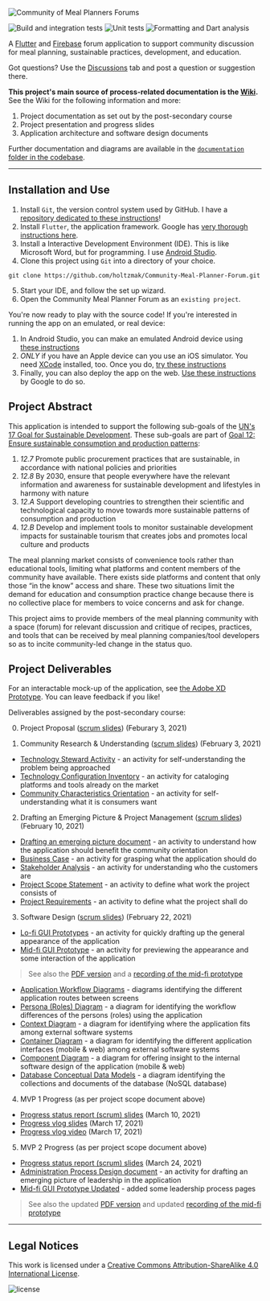 ![Community of Meal Planners Forums](https://user-images.githubusercontent.com/32527219/114757123-b36d6900-9d18-11eb-8596-3c244c4f97a2.png)

![Build and integration tests](https://github.com/holtzmak/Community-Meal-Planner-Forum/actions/workflows/flutter-build-and-integration-test.yml/badge.svg)
![Unit tests](https://github.com/holtzmak/Community-Meal-Planner-Forum/actions/workflows/flutter-unit-test.yml/badge.svg)
![Formatting and Dart analysis](https://github.com/holtzmak/Community-Meal-Planner-Forum/actions/workflows/flutter-formatting-and-dart-analysis.yml/badge.svg)

A [Flutter](https://flutter.dev/) and [Firebase](https://firebase.google.com/) forum application to support community discussion for meal planning, sustainable practices, development, and education.

Got questions? Use the [Discussions](https://github.com/holtzmak/Community-Meal-Planner-Forum/discussions) tab and post a question or suggestion there.

**This project's main source of process-related documentation is the [Wiki](https://github.com/holtzmak/Community-Meal-Planner-Forum/wiki).** See the Wiki for the following information and more:
1. Project documentation as set out by the post-secondary course
2. Project presentation and progress slides
3. Application architecture and software design documents

Further documentation and diagrams are available in the [`documentation` folder in the codebase](https://github.com/holtzmak/Community-Meal-Planner-Forum/tree/main/documentation).

***

## Installation and Use

1. Install `Git`, the version control system used by GitHub. I have a [repository dedicated to these instructions](https://github.com/holtzmak/Git-Pre-Commit-and-IntelliJ-Settings)!
2. Install `Flutter`, the application framework. Google has [very thorough instructions here](https://flutter.dev/docs/get-started/install).
3. Install a Interactive Development Environment (IDE). This is like Microsoft Word, but for programming. I use [Android Studio](https://developer.android.com/studio).
4. Clone this project using `Git` into a directory of your choice.

`git clone https://github.com/holtzmak/Community-Meal-Planner-Forum.git`

5. Start your IDE, and follow the set up wizard. 
6. Open the Community Meal Planner Forum as an `existing project`.

You're now ready to play with the source code! If you're interested in running the app on an emulated, or real device:
1. In Android Studio, you can make an emulated Android device using [these instructions](https://developer.android.com/studio/run/emulator)
2. *ONLY* if you have an Apple device can you use an iOS simulator. You need [XCode](https://developer.apple.com/xcode/) installed, too. Once you do, [try these instructions](https://stackoverflow.com/a/50865726)
3. Finally, you can also deploy the app on the web. [Use these instructions](https://flutter.dev/docs/get-started/web) by Google to do so.

## Project Abstract

This application is intended to support the following sub-goals of the [UN's 17 Goal for Sustainable Development](https://www.un.org/sustainabledevelopment/). These sub-goals are part of [Goal 12: Ensure sustainable consumption and production patterns](https://www.un.org/sustainabledevelopment/sustainable-consumption-production/):
1. _12.7_ Promote public procurement practices that are sustainable, in accordance with national policies and priorities
1. _12.8_ By 2030, ensure that people everywhere have the relevant information and awareness for sustainable development and lifestyles in harmony with nature
1. _12.A_ Support developing countries to strengthen their scientific and technological capacity to move towards more sustainable patterns of consumption and production
1. _12.B_ Develop and implement tools to monitor sustainable development impacts for sustainable tourism that creates jobs and promotes local culture and products

The meal planning market consists of convenience tools rather than educational tools, limiting what platforms and content members of the community have available. There exists side platforms and content that only those “in the know” access and share. These two situations limit the demand for education and consumption practice change because there is no collective place for members to voice concerns and ask for change.

This project aims to provide members of the meal planning community with a space (forum) for relevant discussion and critique of recipes, practices, and tools that can be received by meal planning companies/tool developers so as to incite community-led change in the status quo.

## Project Deliverables

For an interactable mock-up of the application, see [the Adobe XD Prototype](https://xd.adobe.com/view/262b07e0-7a00-4e45-a4ed-4d4036fc88d5-7378/). You can leave feedback if you like!

Deliverables assigned by the post-secondary course:

0. Project Proposal ([scrum slides](https://github.com/holtzmak/Community-Meal-Planner-Forum/blob/main/documentation/scrum%20slides/Community%20Research%20%26%20Understanding.pdf)) (Feburary 3, 2021)

1. Community Research & Understanding ([scrum slides](https://github.com/holtzmak/Community-Meal-Planner-Forum/blob/main/documentation/scrum%20slides/Community%20Research%20%26%20Understanding.pdf)) (February 3, 2021)
* [Technology Steward Activity](https://github.com/holtzmak/Community-Meal-Planner-Forum/blob/main/documentation/community%20research%20%26%20understanding/Technology%20Steward%20Activity.pdf) - an activity for self-understanding the problem being approached
* [Technology Configuration Inventory](https://github.com/holtzmak/Community-Meal-Planner-Forum/blob/main/documentation/community%20research%20%26%20understanding/Technology%20Configuration%20Inventory.pdf) - an activity for cataloging platforms and tools already on the market
* [Community Characteristics Orientation](https://github.com/holtzmak/Community-Meal-Planner-Forum/blob/main/documentation/community%20research%20%26%20understanding/Community%20Characteristics%20Orientation.pdf) - an activity for self-understanding what it is consumers want
2. Drafting an Emerging Picture & Project Management ([scrum slides](https://github.com/holtzmak/Community-Meal-Planner-Forum/blob/main/documentation/scrum%20slides/Project%20Management.pdf)) (February 10, 2021)
* [Drafting an emerging picture document](https://github.com/holtzmak/Community-Meal-Planner-Forum/blob/main/documentation/project%20management/Drafting%20an%20emerging%20picture.pdf) - an activity to understand how the application should benefit the community orientation
* [Business Case](https://github.com/holtzmak/Community-Meal-Planner-Forum/blob/main/documentation/project%20management/Business%20Case.pdf) - an activity for grasping what the application should do
* [Stakeholder Analysis](https://github.com/holtzmak/Community-Meal-Planner-Forum/blob/main/documentation/project%20management/Stakeholder%20Analysis.pdf) - an activity for understanding who the customers are
* [Project Scope Statement](https://github.com/holtzmak/Community-Meal-Planner-Forum/blob/main/documentation/project%20management/Project%20Scope%20Statement.pdf) - an activity to define what work the project consists of
* [Project Requirements](https://github.com/holtzmak/Community-Meal-Planner-Forum/blob/main/documentation/project%20management/Project%20Requirements.pdf) - an activity to define what the project shall do
3. Software Design ([scrum slides](https://github.com/holtzmak/Community-Meal-Planner-Forum/blob/main/documentation/scrum%20slides/Software%20Design.pdf)) (February 22, 2021)
* [Lo-fi GUI Prototypes](https://raw.githubusercontent.com/holtzmak/Community-Meal-Planner-Forum/db4d818b13afb5196ab916fee6d15c0b69cd18a3/documentation/software%20design/Lo-Fi%20GUI%20Prototypes.svg) - an activity for quickly drafting up the general appearance of the application
* [Mid-fi GUI Prototype](https://xd.adobe.com/view/262b07e0-7a00-4e45-a4ed-4d4036fc88d5-7378/) - an activity for previewing the appearance and some interaction of the application
> See also the [PDF version](https://github.com/holtzmak/Community-Meal-Planner-Forum/blob/main/documentation/software%20design/gui%20prototypes/Mid-Fi%20GUI%20Prototype%20v1.pdf) and a [recording of the mid-fi prototype](https://github.com/holtzmak/Community-Meal-Planner-Forum/blob/main/documentation/software%20design/gui%20prototypes/Mid-Fi%20Prototype%20Recording%20v1.mp4)
* [Application Workflow Diagrams](https://github.com/holtzmak/Community-Meal-Planner-Forum/blob/main/documentation/software%20design/Application%20Workflow%20Diagrams.pdf) - diagrams identifying the different application routes between screens
* [Persona (Roles) Diagram](https://github.com/holtzmak/Community-Meal-Planner-Forum/blob/main/documentation/software%20design/client-server-database%20architecture/Persona%20(Roles)%20Diagram.pdf) - a diagram for identifying the workflow differences of the persons (roles) using the application
* [Context Diagram](https://github.com/holtzmak/Community-Meal-Planner-Forum/blob/main/documentation/software%20design/client-server-database%20architecture/Context%20Diagram.pdf) - a diagram for identifying where the application fits among external software systems
* [Container Diagram](https://github.com/holtzmak/Community-Meal-Planner-Forum/blob/main/documentation/software%20design/client-server-database%20architecture/Container%20Diagram.pdf) - a diagram for identifying the different application interfaces (mobile & web) among external software systems
* [Component Diagram](https://github.com/holtzmak/Community-Meal-Planner-Forum/blob/main/documentation/software%20design/client-server-database%20architecture/Component%20Diagram.pdf) - a diagram for offering insight to the internal software design of the application (mobile & web)
* [Database Conceptual Data Models](https://github.com/holtzmak/Community-Meal-Planner-Forum/blob/main/documentation/software%20design/client-server-database%20architecture/Database%20Conceptual%20Data%20Models.pdf) - a diagram identifying the collections and documents of the database (NoSQL database)
4. MVP 1 Progress (as per project scope document above)
* [Progress status report (scrum) slides](https://github.com/holtzmak/Community-Meal-Planner-Forum/blob/main/documentation/scrum%20slides/MVP%201%20Progress%20Status%20Report.pdf) (March 10, 2021)
* [Progress vlog slides](https://github.com/holtzmak/Community-Meal-Planner-Forum/blob/main/documentation/scrum%20slides/MVP%201%20Progress%20Vlog.pdf) (March 17, 2021)
* [Progress vlog video](https://youtu.be/QH4ZkjJSelE) (March 17, 2021)
5. MVP 2 Progress (as per project scope document above)
* [Progress status report (scrum) slides](https://github.com/holtzmak/Community-Meal-Planner-Forum/blob/main/documentation/scrum%20slides/MVP%202%20Progress%20Status%20Report.pdf) (March 24, 2021)
* [Administration Process Design document](https://github.com/holtzmak/Community-Meal-Planner-Forum/blob/main/documentation/project%20management/Administration%20Process%20Design.pdf) - an activity for drafting an emerging picture of leadership in the application
* [Mid-fi GUI Prototype Updated](https://xd.adobe.com/view/262b07e0-7a00-4e45-a4ed-4d4036fc88d5-7378/) - added some leadership process pages
> See also the updated [PDF version](https://github.com/holtzmak/Community-Meal-Planner-Forum/blob/main/documentation/software%20design/gui%20prototypes/Mid-Fi%20GUI%20Prototype%20v2.pdf) and updated [recording of the mid-fi prototype](https://github.com/holtzmak/Community-Meal-Planner-Forum/blob/main/documentation/software%20design/gui%20prototypes/Mid-Fi%20Prototype%20Recording%20v2.mp4)

***

## Legal Notices

This work is licensed under a [Creative Commons Attribution-ShareAlike 4.0 International License](https://creativecommons.org/licenses/by-sa/4.0/).

![license](https://licensebuttons.net/l/by-sa/4.0/88x31.png)
